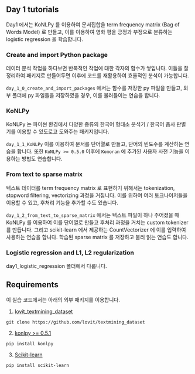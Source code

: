 ## Day 1 tutorials

Day1 에서는 KoNLPy 를 이용하여 문서집합을 term frequency matrix (Bag of Words Model) 로 만들고, 이를 이용하여 영화 평을 긍정과 부정으로 분류하는 logistic regression 을 학습합니다.

###  Create and import  Python package

데이터 분석 작업을 하다보면 반복적인 작업에 대한 각자의 함수가 쌓입니다. 이들을 잘 정리하여 패키지로 만들어두면 이후에 코드를 재활용하여 효율적인 분석이 가능합니다.

`day_1_0_create_and_import_packages` 에서는 함수를 저장한 py 파일을 만들고, 외부 폴더에 py 파일들을 저장하였을 경우, 이를 불러들이는 연습을 합니다.

### KoNLPy

KoNLPy 는 파이썬 환경에서 다양한 종류의 한국어 형태소 분석기 / 한국어 품사 판별기를 이용할 수 있도로고 도와주는 패키지입니다.

`day_1_1_KoNLPy` 이를 이용하여 문서를 단어열로 만들고, 단어의 빈도수를 계산하는 연습을 합니다. 또한 `KoNLPy >= 0.5.0` 이후에 `Komoran` 에 추가된 사용자 사전 기능을 이용하는 방법도 연습합니다.

### From text to sparse matrix

텍스트 데이터를 term frequency matrix 로 표현하기 위해서는 tokenization, stopword filtering, vectorizing 과정을 거칩니다. 이를 위하여 여러 토크나이저들을 이용할 수 있고, 후처리 기능을 추가할 수도 있습니다.

`day_1_2_from_text_to_sparse_matrix` 에서는 텍스트 파일이 하나 주어졌을 때 KoNLPy 를 이용하여 이를 단어열로 만들고 후처리 과정을 거치는 custom tokenizer 를 만듭니다. 그리고 scikit-learn 에서 제공하는 CountVectorizer 에 이를 입력하여 사용하는 연습을 합니다. 학습된 sparse matrix 를 저장하고 불러 읽는 연습도 합니다.

### Logistic regression and L1, L2 regularization

day1_logistic_regression 폴더에서 다룹니다.


## Requirements

이 실습 코드에서는 아래의 외부 패키지를 이용합니다.

1. [lovit_textmining_dataset](https://github.com/lovit/textmining_dataset)

```
git clone https://github.com/lovit/textmining_dataset
```

2. [konlpy >= 0.5.1](https://github.com/konlpy/konlpy/)

```
pip install konlpy
```

3. [Scikit-learn](https://scikit-learn.org/)

```
pip install scikit-learn
```
